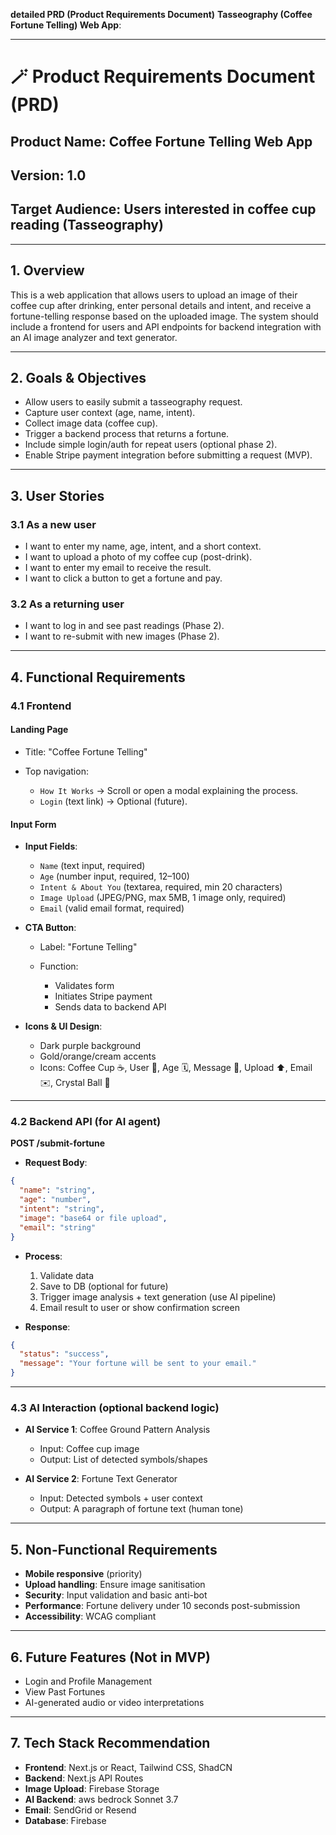 **detailed PRD (Product Requirements Document)**
 **Tasseography (Coffee Fortune Telling) Web App**:

---

# 🪄 Product Requirements Document (PRD)

## Product Name: Coffee Fortune Telling Web App

## Version: 1.0

## Target Audience: Users interested in coffee cup reading (Tasseography)

---

## 1. Overview

This is a web application that allows users to upload an image of their coffee cup after drinking, enter personal details and intent, and receive a fortune-telling response based on the uploaded image. The system should include a frontend for users and API endpoints for backend integration with an AI image analyzer and text generator.

---

## 2. Goals & Objectives

* Allow users to easily submit a tasseography request.
* Capture user context (age, name, intent).
* Collect image data (coffee cup).
* Trigger a backend process that returns a fortune.
* Include simple login/auth for repeat users (optional phase 2).
* Enable Stripe payment integration before submitting a request (MVP).

---

## 3. User Stories

### 3.1 As a new user

* I want to enter my name, age, intent, and a short context.
* I want to upload a photo of my coffee cup (post-drink).
* I want to enter my email to receive the result.
* I want to click a button to get a fortune and pay.

### 3.2 As a returning user

* I want to log in and see past readings (Phase 2).
* I want to re-submit with new images (Phase 2).

---

## 4. Functional Requirements

### 4.1 Frontend

#### Landing Page

* Title: "Coffee Fortune Telling"
* Top navigation:

  * `How It Works` → Scroll or open a modal explaining the process.
  * `Login` (text link) → Optional (future).

#### Input Form

* **Input Fields**:

  * `Name` (text input, required)
  * `Age` (number input, required, 12–100)
  * `Intent & About You` (textarea, required, min 20 characters)
  * `Image Upload` (JPEG/PNG, max 5MB, 1 image only, required)
  * `Email` (valid email format, required)

* **CTA Button**:

  * Label: "Fortune Telling"
  * Function:

    * Validates form
    * Initiates Stripe payment
    * Sends data to backend API

* **Icons & UI Design**:

  * Dark purple background
  * Gold/orange/cream accents
  * Icons: Coffee Cup ☕, User 👤, Age 🗓️, Message 💬, Upload ⬆️, Email ✉️, Crystal Ball 🔮

---

### 4.2 Backend API (for AI agent)

**POST /submit-fortune**

* **Request Body**:

```json
{
  "name": "string",
  "age": "number",
  "intent": "string",
  "image": "base64 or file upload",
  "email": "string"
}
```

* **Process**:

  1. Validate data
  2. Save to DB (optional for future)
  3. Trigger image analysis + text generation (use AI pipeline)
  4. Email result to user or show confirmation screen

* **Response**:

```json
{
  "status": "success",
  "message": "Your fortune will be sent to your email."
}
```

---

### 4.3 AI Interaction (optional backend logic)

* **AI Service 1**: Coffee Ground Pattern Analysis

  * Input: Coffee cup image
  * Output: List of detected symbols/shapes
* **AI Service 2**: Fortune Text Generator

  * Input: Detected symbols + user context
  * Output: A paragraph of fortune text (human tone)

---

## 5. Non-Functional Requirements

* **Mobile responsive** (priority)
* **Upload handling**: Ensure image sanitisation
* **Security**: Input validation and basic anti-bot
* **Performance**: Fortune delivery under 10 seconds post-submission
* **Accessibility**: WCAG compliant

---

## 6. Future Features (Not in MVP)

* Login and Profile Management
* View Past Fortunes
* AI-generated audio or video interpretations

---

## 7. Tech Stack Recommendation

* **Frontend**: Next.js or React, Tailwind CSS, ShadCN
* **Backend**:  Next.js API Routes
* **Image Upload**: Firebase Storage
* **AI Backend**: aws bedrock Sonnet 3.7
* **Email**: SendGrid or Resend
* **Database**:  Firebase
